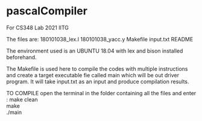 # pascalCompiler
For CS348 Lab 2021 IITG 

The files are: 180101038_lex.l 180101038_yacc.y Makefile input.txt README

The environment used is an UBUNTU 18.04 with lex and bison installed beforehand.

The Makefile is used here to compile the codes with multiple instructions and create 
a target executable fie called main which will be out driver program. It will take input.txt as an input
and produce compilation results.

TO COMPILE open the terminal in the folder containing all the files and enter :
make clean\
make\
./main

